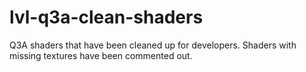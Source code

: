 # lvl-q3a-clean-shaders
Q3A shaders that have been cleaned up for developers. Shaders with missing textures have been commented out.
